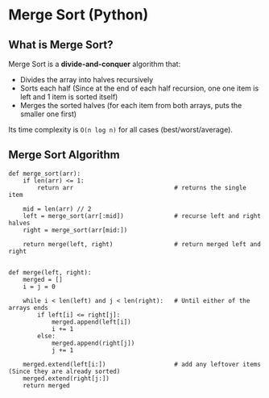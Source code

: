 # Merge Sort (Python)

## What is Merge Sort?

Merge Sort is a **divide-and-conquer** algorithm that:
- Divides the array into halves recursively
- Sorts each half (Since at the end of each half recursion, one one item is left and 1 item is sorted itself)
- Merges the sorted halves (for each item from both arrays, puts the smaller one first)

Its time complexity is `O(n log n)` for all cases (best/worst/average).

## Merge Sort Algorithm

```
def merge_sort(arr):
    if len(arr) <= 1:
        return arr                            # returns the single item

    mid = len(arr) // 2
    left = merge_sort(arr[:mid])              # recurse left and right halves
    right = merge_sort(arr[mid:])

    return merge(left, right)                 # return merged left and right


def merge(left, right):
    merged = []
    i = j = 0

    while i < len(left) and j < len(right):   # Until either of the arrays ends
        if left[i] <= right[j]:
            merged.append(left[i])
            i += 1
        else:
            merged.append(right[j])
            j += 1

    merged.extend(left[i:])                   # add any leftover items (Since they are already sorted)
    merged.extend(right[j:])
    return merged
```
